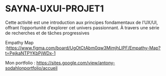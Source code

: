 # SAYNA-UXUI-PROJET1
Cette activité est une introduction aux principes fondamentaux de l’UX/UI, offrant l’opportunité d’explorer cet univers passionnant. À travers une série de recherches et de tâches progressives

Empathy Map :https://www.figma.com/board/UgOtCtAbm0qw3MimjhLIPF/Empathy-Map?t=PejkaNTPYKbPjWDx-1

Mon portfolio : https://sites.google.com/view/antony-sodahlonportfolio/accueil
